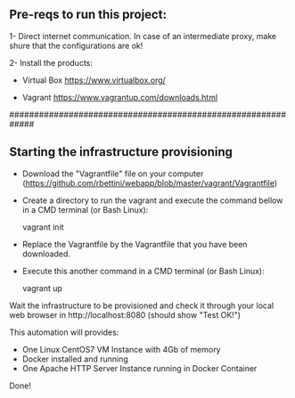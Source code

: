 ## Pre-reqs to run this project:

1- Direct internet communication. In case of an intermediate proxy, make shure that the configurations are ok!

2- Install the products:

- Virtual Box
https://www.virtualbox.org/

- Vagrant
https://www.vagrantup.com/downloads.html


#############################################################

## Starting the infrastructure provisioning

- Download the "Vagrantfile" file on your computer (https://github.com/rbettini/webapp/blob/master/vagrant/Vagrantfile)
- Create a directory to run the vagrant and execute the command bellow in a CMD terminal (or Bash Linux):

  vagrant init


- Replace the Vagrantfile by the Vagrantfile that you have been downloaded.
- Execute this another command in a CMD terminal (or Bash Linux):
  
  vagrant up
  
  
Wait the infrastructure to be provisioned and check it through your local web browser in http://localhost:8080 (should show "Test OK!")


This automation will provides:

- One Linux CentOS7 VM Instance with 4Gb of memory
- Docker installed and running
- One Apache HTTP Server Instance running in Docker Container

Done!
